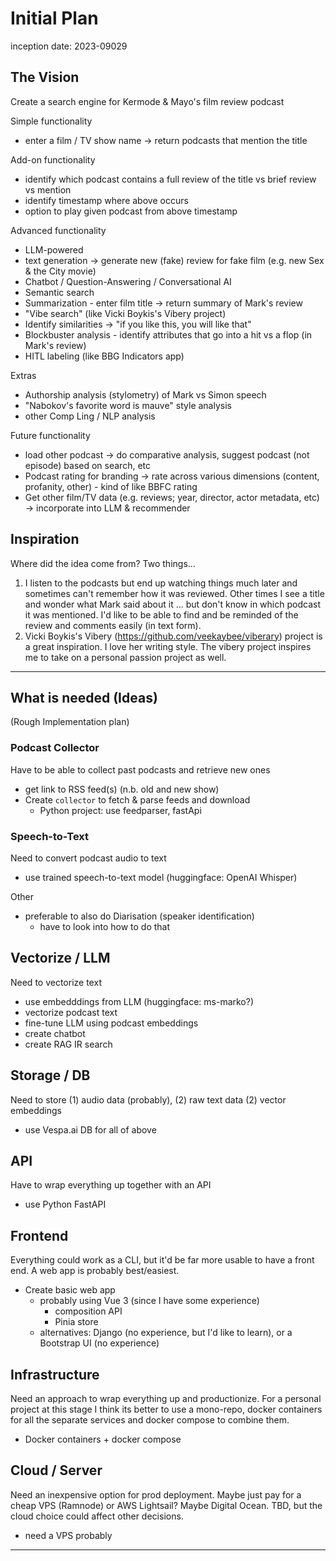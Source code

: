 # Initial Plan

inception date: 2023-09029

## The Vision

Create a search engine for Kermode & Mayo's film review podcast

Simple functionality
- enter a film / TV show name -> return podcasts that mention the title

Add-on functionality
- identify which podcast contains a full review of the title vs brief review vs mention
- identify timestamp where above occurs
- option to play given podcast from above timestamp

Advanced functionality
- LLM-powered
- text generation -> generate new (fake) review for fake film (e.g. new Sex & the City movie)
- Chatbot / Question-Answering / Conversational AI
- Semantic search
- Summarization - enter film title -> return summary of Mark's review
- "Vibe search" (like Vicki Boykis's Vibery project)
- Identify similarities -> "if you like this, you will like that"
- Blockbuster analysis - identify attributes that go into a hit vs a flop (in Mark's review)
- HITL labeling (like BBG Indicators app)

Extras
- Authorship analysis (stylometry) of Mark vs Simon speech
- "Nabokov's favorite word is mauve" style analysis
- other Comp Ling / NLP analysis

Future functionality
- load other podcast -> do comparative analysis, suggest podcast (not episode) based on search, etc
- Podcast rating for branding -> rate across various dimensions (content, profanity, other) - kind of like BBFC rating
- Get other film/TV data (e.g. reviews; year, director, actor metadata, etc) -> incorporate into LLM & recommender


## Inspiration

Where did the idea come from? Two things...

1. I listen to the podcasts but end up watching things much later and sometimes can't remember how it was reviewed. Other times I see a title and wonder what Mark said about it ... but don't know in which podcast it was mentioned. I'd like to be able to find and be reminded of the review and comments easily (in text form).
2. Vicki Boykis's Vibery (https://github.com/veekaybee/viberary) project is a great inspiration. I love her writing style. The vibery project inspires me to take on a personal passion project as well. 


------------------------------------------------------------------------------------------

## What is needed (Ideas)
(Rough Implementation plan)


### Podcast Collector
Have to be able to collect past podcasts and retrieve new ones

- get link to RSS feed(s) (n.b. old and new show)
- Create `collector` to fetch & parse feeds and download
  - Python project: use feedparser, fastApi


### Speech-to-Text
Need to convert podcast audio to text

- use trained speech-to-text model (huggingface: OpenAI Whisper)

Other
- preferable to also do Diarisation (speaker identification)
  - have to look into how to do that


## Vectorize / LLM
Need to vectorize text

- use embedddings from LLM (huggingface: ms-marko?)
- vectorize podcast text
- fine-tune LLM using podcast embeddings
- create chatbot
- create RAG IR search


## Storage / DB
Need to store (1) audio data (probably), (2) raw text data (2) vector embeddings

- use Vespa.ai DB for all of above


## API
Have to wrap everything up together with an API

- use Python FastAPI


## Frontend
Everything could work as a CLI, but it'd be far more usable to have a front end. A web app is probably best/easiest.

- Create basic web app 
  - probably using Vue 3 (since I have some experience)
    - composition API
    - Pinia store
  - alternatives: Django (no experience, but I'd like to learn), or a Bootstrap UI (no experience)


## Infrastructure
Need an approach to wrap everything up and productionize. 
For a personal project at this stage I think its better to use a mono-repo, docker containers for all the separate services and docker compose to combine them. 

- Docker containers + docker compose


## Cloud / Server
Need an inexpensive option for prod deployment. Maybe just pay for a cheap VPS (Ramnode) or AWS Lightsail? Maybe Digital Ocean. TBD, but the cloud choice could affect other decisions. 

- need a VPS probably


------------------------------------------------------------------------------------------

